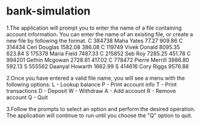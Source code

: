 # bank-simulation
1.The application will prompt you to enter the name of a file containing account information. You can enter the name of an existing file, or create a new file by following the format.
C	384738		Maha		Yates		77.27	909.86
C	314434		Ceri		Douglas		1582.08	386.08
C	119749		Vivek		Donald		8095.35	623.84
S	175378		Maria		Field		7487.33
C	215852		Seb		Roy		7285.25	451.78
C	994201		Gethin		Mcgowan		2728.61	417.02
C	778472		Pierre		Merrill		3986.80	592.13
S	555562		Daanyal		Howarth		1662.99
S	414616		Cory		Riggs		9576.88
    
2.Once you have entered a valid file name, you will see a menu with the following options:
L - Lookup balance
P - Print account info
T - Print transactions
D - Deposit
W - Withdraw
A - Add account
R - Remove account
Q - Quit

3.Follow the prompts to select an option and perform the desired operation. The application will continue to run until you choose the "Q" option to quit.
